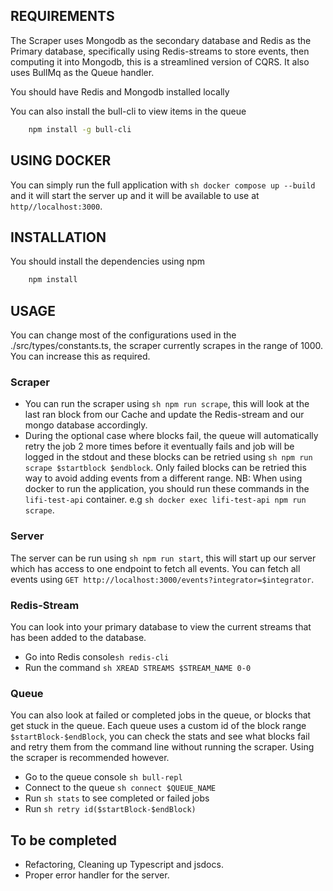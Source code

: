 ##  REQUIREMENTS

The Scraper uses Mongodb as the secondary database and Redis as the Primary database, specifically using Redis-streams to store events, then computing it into Mongodb, this is a streamlined version of CQRS. It also uses BullMq as the Queue handler.

You should have Redis and Mongodb installed locally

You can also install the bull-cli to view items in the queue

```sh
    npm install -g bull-cli
```

## USING DOCKER

You can simply run the full application with ```sh docker compose up --build``` and it will start the server up and it will be available to use at `http//localhost:3000`.

## INSTALLATION

You should install the dependencies using npm
```sh
    npm install
```

## USAGE

You can change most of the configurations used in the ./src/types/constants.ts, the scraper currently scrapes in the range of 1000. You can increase this as required.

### Scraper

- You can run the scraper using ```sh npm run scrape```, this will look at the last ran block from our Cache and update the Redis-stream and our mongo database accordingly. 
- During the optional case where blocks fail, the queue will automatically retry the job 2 more times before it eventually fails and job will be logged in the stdout and these blocks can be retried using ```sh npm run scrape $startblock $endblock```. Only failed blocks can be retried this way to avoid adding events from a different range.
NB: When using docker to run the application, you should run these commands in the `lifi-test-api` container. e.g ```sh docker exec lifi-test-api npm run scrape```.

### Server

The server can be run using ```sh npm run start```, this will start up our server which has access to one endpoint to fetch all events.
You can fetch all events using `GET http://localhost:3000/events?integrator=$integrator`.


### Redis-Stream

You can look into your primary database to view the current streams that has been added to the database.
- Go into Redis console```sh redis-cli```
- Run the command ```sh XREAD STREAMS $STREAM_NAME 0-0```

### Queue

You can also look at failed or completed jobs in the queue, or blocks that get stuck in the queue. Each queue uses a custom id of the block range `$startBlock-$endBlock`, you can check the stats and see what blocks fail and retry them from the command line without running the scraper. Using the scraper is recommended however.

- Go to the queue console ```sh bull-repl```
- Connect to the queue ```sh connect $QUEUE_NAME```
- Run ```sh stats``` to see completed or failed jobs
- Run ```sh retry id($startBlock-$endBlock)```


## To be completed
- Refactoring, Cleaning up Typescript and jsdocs.
- Proper error handler for the server.